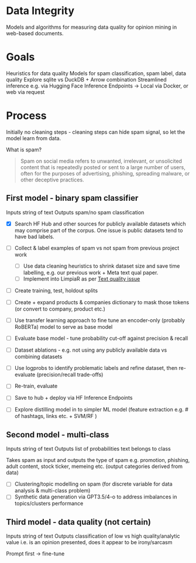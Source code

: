 # Data Integrity

Models and algorithms for measuring data quality for opinion mining in web-based documents. 

# Goals
Heuristics for data quality
Models for spam classification, spam label, data quality
Explore sqlite vs DuckDB + Arrow combination
Streamlined inference e.g. via Hugging Face Inference Endpoints -> Local via Docker, or web via request

# Process

Initially no cleaning steps - cleaning steps can hide spam signal, so let the model learn from data.

What is spam?
> Spam on social media refers to unwanted, irrelevant, or unsolicited content that is repeatedly posted or sent to a large number of users, often for the purposes of advertising, phishing, spreading malware, or other deceptive practices. 

## First model - binary spam  classifier
Inputs string of text
Outputs spam/no spam classification

- [x] Search HF Hub and other sources for publicly available datasets which may comprise part of the corpus. One issue is public datasets tend to have bad labels. 
- [ ] Collect & label examples of spam vs not spam from previous project work
  - [ ] Use data cleaning heuristics to shrink dataset size and save time labelling, e.g. our previous work + Meta text qual paper.
  - [ ] Implement into LimpiaR as per [Text quality issue](https://github.com/jpcompartir/LimpiaR/issues/65)
- [ ] Create training, test, holdout splits
- [ ] Create + expand products & companies dictionary to mask those tokens (or convert to company, product etc.)
- [ ] Use transfer learning approach to fine tune an encoder-only (probably RoBERTa) model to serve as base model
- [ ] Evaluate base model - tune probability cut-off against precision & recall
- [ ] Dataset ablations - e.g. not using any publicly available data vs combining datasets
- [ ] Use logprobs to identify problematic labels and refine dataset, then re-evaluate (precision/recall trade-offs)
- [ ] Re-train, evaluate
- [ ] Save to hub + deploy via HF Inference Endpoints

- [ ] Explore distilling model in to simpler ML model (feature extraction e.g. # of hashtags, links etc. + SVM/RF )

## Second model - multi-class
Inputs string of text
Outputs list of probabilities text belongs to class

Takes spam as input and outputs the type of spam e.g. promotion, phishing, adult content, stock ticker, memeing etc. (output categories derived from data)

- [ ] Clustering/topic modelling on spam (for discrete variable for data analysis & multi-class problem)
- [ ] Synthetic data generation via GPT3.5/4-o to address imbalances in topics/clusters performance

## Third model - data quality (not certain)
Inputs string of text
Outputs classification of low vs high quality/analytic value i.e. is an opinion presented, does it appear to be irony/sarcasm

Prompt first -> fine-tune
